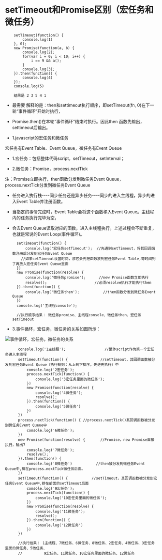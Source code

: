 # setTimeout和Promise区别（宏任务和微任务） #

        setTimeout(function() {
            console.log(1)
        }, 0);
        new Promise(function(a, b) {
            console.log(2);
            for(var i = 0; i < 10; i++) {
                i == 9 && a();
            }
            console.log(3);
        }).then(function() {
            console.log(4)
        });
        console.log(5)
        
        结果是 2 3 5 4 1
        
- 最需要 解释的是：then和settimeout执行顺序，即setTimeout(fn, 0)在下一轮“事件循环”开始时执行，
- Promise.then()在本轮“事件循环”结束时执行。因此then 函数先输出，settimeout后输出。

- 1.javascript的宏任务和微任务

宏任务有Event Table、Event Queue，微任务有Event Queue

- 1.宏任务：包括整体代码script，setTimeout，setInterval；

- 2.微任务：Promise，process.nextTick

注：Promise立即执行，then函数分发到微任务Event Queue，process.nextTick分发到微任务Event Queue

- 任务进入执行栈----同步任务还是异步任务----同步的进入主线程，异步的进入Event Table并注册函数。
- 当指定的事情完成时，Event Table会将这个函数移入Event Queue。主线程内的任务执行完毕为空，
- 会去Event Queue读取对应的函数，进入主线程执行。上述过程会不断重复，也就是常说的Event Loop(事件循环)。

        setTimeout(function() {
            console.log('宏任务setTimeout');  //先遇到setTimeout，将其回调函数注册后分发到宏任务Event Queue
          //如果setTimeout设置时间，那它会先把函数放到宏任务Event Table,等时间到了再放入宏任务Event Queue里面
        })
        new Promise(function(resolve) {
            console.log('微任务promise');  	//new Promise函数立即执行
            resolve();						//必须resolve执行才能执行then
        }).then(function() {
            console.log('微任务then');  		  //then函数分发到微任务Event Queue
        })
        console.log('主线程console');

        //执行顺序结果： 微任务promise、主线程console、微任务then、宏任务setTimeout

- 3.事件循环，宏任务，微任务的关系如图所示：

![事件循环，宏任务，微任务的关系](https://img-blog.csdn.net/20181010000854394?watermark/2/text/aHR0cHM6Ly9ibG9nLmNzZG4ubmV0L3FxXzMwMzc2Mzc1/font/5a6L5L2T/fontsize/400/fill/I0JBQkFCMA==/dissolve/70)

          console.log('1主线程');					//整体script作为第一个宏任务进入主线程
          setTimeout(function() {				//setTimeout，其回调函数被分发到宏任务Event Queue（执行规则：从上到下排序，先进先执行）中
              console.log('2宏任务');
              process.nextTick(function() {
                  console.log('3宏任务里面的微任务');
              })
              new Promise(function(resolve) {
                  console.log('4微任务');
                  resolve();
              }).then(function() {
                  console.log('5微任务')
              })
          })
          process.nextTick(function() {	//process.nextTick()其回调函数被分发到微任务Event Queue中
              console.log('6微任务');
          })
          new Promise(function(resolve) {		//Promise，new Promise直接执行，输出7
              console.log('7微任务');
              resolve();
          }).then(function() {
              console.log('8微任务')			//then被分发到微任务Event Queue中,排在process.nextTick微任务后面。
          })
          setTimeout(function() {			//setTimeout，其回调函数被分发到宏任务Event Queue中,排在前面的setTimeout后面
              console.log('9宏任务');
              process.nextTick(function() {
                  console.log('10宏任务里面的微任务');
              })
              new Promise(function(resolve) {
                  console.log('11微任务');
                  resolve();
              }).then(function() {
                  console.log('12微任务')
              })
          })

          //执行结果： 1主线程、7微任务、6微任务、8微任务、2宏任务、4微任务、3宏任务里面的微任务、5微任务、
          //          9宏任务、11微任务、10宏任务里面的微任务、12微任务
